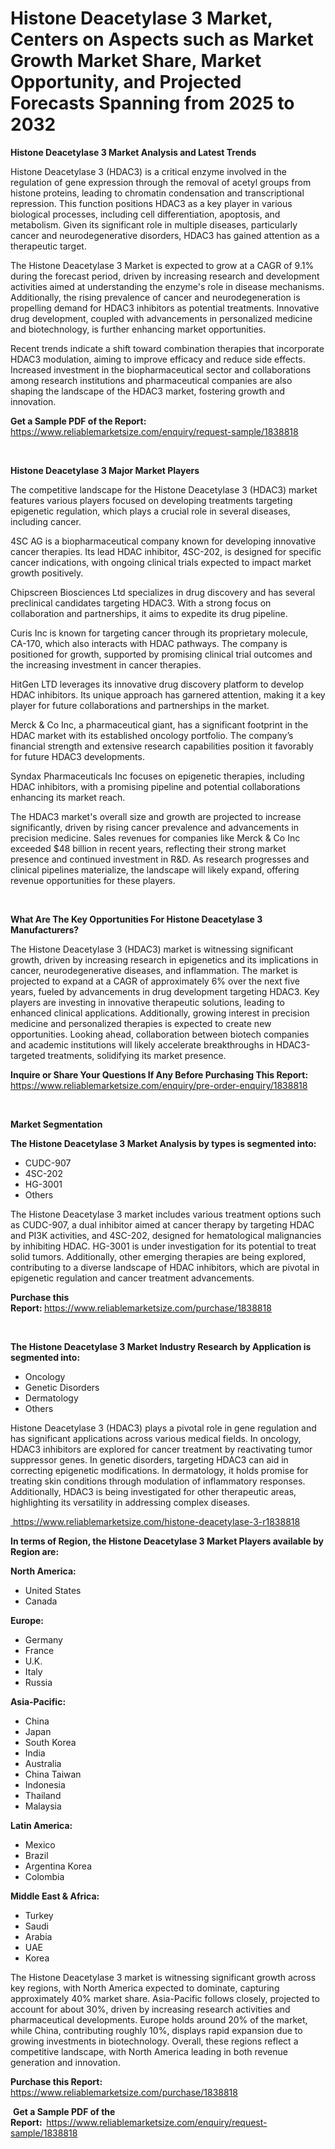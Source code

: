 <p><h1>Histone Deacetylase 3 Market, Centers on Aspects such as Market Growth Market Share, Market Opportunity, and Projected Forecasts Spanning from 2025 to 2032</h1></p><p><strong>Histone Deacetylase 3 Market Analysis and Latest Trends</strong></p>
<p><p>Histone Deacetylase 3 (HDAC3) is a critical enzyme involved in the regulation of gene expression through the removal of acetyl groups from histone proteins, leading to chromatin condensation and transcriptional repression. This function positions HDAC3 as a key player in various biological processes, including cell differentiation, apoptosis, and metabolism. Given its significant role in multiple diseases, particularly cancer and neurodegenerative disorders, HDAC3 has gained attention as a therapeutic target.</p><p>The Histone Deacetylase 3 Market is expected to grow at a CAGR of 9.1% during the forecast period, driven by increasing research and development activities aimed at understanding the enzyme's role in disease mechanisms. Additionally, the rising prevalence of cancer and neurodegeneration is propelling demand for HDAC3 inhibitors as potential treatments. Innovative drug development, coupled with advancements in personalized medicine and biotechnology, is further enhancing market opportunities.</p><p>Recent trends indicate a shift toward combination therapies that incorporate HDAC3 modulation, aiming to improve efficacy and reduce side effects. Increased investment in the biopharmaceutical sector and collaborations among research institutions and pharmaceutical companies are also shaping the landscape of the HDAC3 market, fostering growth and innovation.</p></p>
<p><strong>Get a Sample PDF of the Report:&nbsp;</strong> <a href="https://www.reliablemarketsize.com/enquiry/request-sample/1838818?utm_campaign=2868&utm_medium=2&utm_source=Github&utm_content=ia&utm_term=19042025&utm_id=histone-deacetylase-3">https://www.reliablemarketsize.com/enquiry/request-sample/1838818</a></p>
<p>&nbsp;</p>
<p><strong>Histone Deacetylase 3 Major Market Players</strong></p>
<p><p>The competitive landscape for the Histone Deacetylase 3 (HDAC3) market features various players focused on developing treatments targeting epigenetic regulation, which plays a crucial role in several diseases, including cancer. </p><p>4SC AG is a biopharmaceutical company known for developing innovative cancer therapies. Its lead HDAC inhibitor, 4SC-202, is designed for specific cancer indications, with ongoing clinical trials expected to impact market growth positively.</p><p>Chipscreen Biosciences Ltd specializes in drug discovery and has several preclinical candidates targeting HDAC3. With a strong focus on collaboration and partnerships, it aims to expedite its drug pipeline.</p><p>Curis Inc is known for targeting cancer through its proprietary molecule, CA-170, which also interacts with HDAC pathways. The company is positioned for growth, supported by promising clinical trial outcomes and the increasing investment in cancer therapies.</p><p>HitGen LTD leverages its innovative drug discovery platform to develop HDAC inhibitors. Its unique approach has garnered attention, making it a key player for future collaborations and partnerships in the market.</p><p>Merck & Co Inc, a pharmaceutical giant, has a significant footprint in the HDAC market with its established oncology portfolio. The company’s financial strength and extensive research capabilities position it favorably for future HDAC3 developments.</p><p>Syndax Pharmaceuticals Inc focuses on epigenetic therapies, including HDAC inhibitors, with a promising pipeline and potential collaborations enhancing its market reach.</p><p>The HDAC3 market's overall size and growth are projected to increase significantly, driven by rising cancer prevalence and advancements in precision medicine. Sales revenues for companies like Merck & Co Inc exceeded $48 billion in recent years, reflecting their strong market presence and continued investment in R&D. As research progresses and clinical pipelines materialize, the landscape will likely expand, offering revenue opportunities for these players.</p></p>
<p>&nbsp;</p>
<p><strong>What Are The Key Opportunities For Histone Deacetylase 3 Manufacturers?</strong></p>
<p><p>The Histone Deacetylase 3 (HDAC3) market is witnessing significant growth, driven by increasing research in epigenetics and its implications in cancer, neurodegenerative diseases, and inflammation. The market is projected to expand at a CAGR of approximately 6% over the next five years, fueled by advancements in drug development targeting HDAC3. Key players are investing in innovative therapeutic solutions, leading to enhanced clinical applications. Additionally, growing interest in precision medicine and personalized therapies is expected to create new opportunities. Looking ahead, collaboration between biotech companies and academic institutions will likely accelerate breakthroughs in HDAC3-targeted treatments, solidifying its market presence.</p></p>
<p><strong>Inquire or Share Your Questions If Any Before Purchasing This Report:</strong> <a href="https://www.reliablemarketsize.com/enquiry/pre-order-enquiry/1838818?utm_campaign=2868&utm_medium=2&utm_source=Github&utm_content=ia&utm_term=19042025&utm_id=histone-deacetylase-3">https://www.reliablemarketsize.com/enquiry/pre-order-enquiry/1838818</a></p>
<p>&nbsp;</p>
<p><strong>Market Segmentation</strong></p>
<p><strong>The Histone Deacetylase 3 Market Analysis by types is segmented into:</strong></p>
<p><ul><li>CUDC-907</li><li>4SC-202</li><li>HG-3001</li><li>Others</li></ul></p>
<p><p>The Histone Deacetylase 3 market includes various treatment options such as CUDC-907, a dual inhibitor aimed at cancer therapy by targeting HDAC and PI3K activities, and 4SC-202, designed for hematological malignancies by inhibiting HDAC. HG-3001 is under investigation for its potential to treat solid tumors. Additionally, other emerging therapies are being explored, contributing to a diverse landscape of HDAC inhibitors, which are pivotal in epigenetic regulation and cancer treatment advancements.</p></p>
<p><strong>Purchase this Report:&nbsp;</strong><a href="https://www.reliablemarketsize.com/purchase/1838818?utm_campaign=2868&utm_medium=2&utm_source=Github&utm_content=ia&utm_term=19042025&utm_id=histone-deacetylase-3">https://www.reliablemarketsize.com/purchase/1838818</a></p>
<p>&nbsp;</p>
<p><strong>The Histone Deacetylase 3 Market Industry Research by Application is segmented into:</strong></p>
<p><ul><li>Oncology</li><li>Genetic Disorders</li><li>Dermatology</li><li>Others</li></ul></p>
<p><p>Histone Deacetylase 3 (HDAC3) plays a pivotal role in gene regulation and has significant applications across various medical fields. In oncology, HDAC3 inhibitors are explored for cancer treatment by reactivating tumor suppressor genes. In genetic disorders, targeting HDAC3 can aid in correcting epigenetic modifications. In dermatology, it holds promise for treating skin conditions through modulation of inflammatory responses. Additionally, HDAC3 is being investigated for other therapeutic areas, highlighting its versatility in addressing complex diseases.</p></p>
<p><a href="https://www.reliablemarketsize.com/histone-deacetylase-3-r1838818?utm_campaign=2868&utm_medium=2&utm_source=Github&utm_content=ia&utm_term=19042025&utm_id=histone-deacetylase-3">&nbsp;https://www.reliablemarketsize.com/histone-deacetylase-3-r1838818</a></p>
<p><strong>In terms of Region, the Histone Deacetylase 3 Market Players available by Region are:</strong></p>
<p>
    <p> <strong> North America: </strong>
        <ul>
            <li>United States</li>
            <li>Canada</li>
        </ul>
        </p> 
    <p> <strong> Europe: </strong>
        <ul>
            <li>Germany</li>
            <li>France</li>
            <li>U.K.</li>
            <li>Italy</li>
            <li>Russia</li>
        </ul>
        </p> 
    <p> <strong> Asia-Pacific: </strong>
        <ul>
            <li>China</li>
            <li>Japan</li>
            <li>South Korea</li>
            <li>India</li>
            <li>Australia</li>
            <li>China Taiwan</li>
            <li>Indonesia</li>
            <li>Thailand</li>
            <li>Malaysia</li>
        </ul>
        </p> 
    <p> <strong> Latin America: </strong>
        <ul>
            <li>Mexico</li>
            <li>Brazil</li>
            <li>Argentina Korea</li>
            <li>Colombia</li>
        </ul>
        </p> 
    <p> <strong> Middle East & Africa: </strong>
        <ul>
            <li>Turkey</li>
            <li>Saudi</li>
            <li>Arabia</li>
            <li>UAE</li>
            <li>Korea</li>
        </ul>
    </p>
    </p>
<p><p>The Histone Deacetylase 3 market is witnessing significant growth across key regions, with North America expected to dominate, capturing approximately 40% market share. Asia-Pacific follows closely, projected to account for about 30%, driven by increasing research activities and pharmaceutical developments. Europe holds around 20% of the market, while China, contributing roughly 10%, displays rapid expansion due to growing investments in biotechnology. Overall, these regions reflect a competitive landscape, with North America leading in both revenue generation and innovation.</p></p>
<p><strong>Purchase this Report: </strong><a href="https://www.reliablemarketsize.com/purchase/1838818?utm_campaign=2868&utm_medium=2&utm_source=Github&utm_content=ia&utm_term=19042025&utm_id=histone-deacetylase-3">https://www.reliablemarketsize.com/purchase/1838818</a></p>
<p>&nbsp;<strong>Get a Sample PDF of the Report:&nbsp;&nbsp;</strong><a href="https://www.reliablemarketsize.com/enquiry/request-sample/1838818?utm_campaign=2868&utm_medium=2&utm_source=Github&utm_content=ia&utm_term=19042025&utm_id=histone-deacetylase-3">https://www.reliablemarketsize.com/enquiry/request-sample/1838818</a></p>
<p><strong></strong></p>
<p><p></p><p></p><p></p></p>